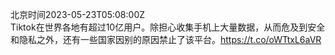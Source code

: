 北京时间2023-05-23T05:08:00Z<br>Tiktok在世界各地有超过10亿用户。除担心收集手机上大量数据，从而危及到安全和隐私之外，还有一些国家因别的原因禁止了该平台。https://t.co/oWTtxL6aVR<br><br><br>